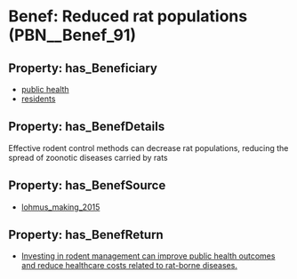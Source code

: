 # Benef: __Reduced rat populations__ (PBN__Benef_91)

## Property: has_Beneficiary

* [public health](../Stakeholder/PBN__Stakeholder_58)
* [residents](../Stakeholder/PBN__Stakeholder_59)

## Property: has_BenefDetails

Effective rodent control methods can decrease rat populations, reducing the spread of zoonotic diseases carried by rats

## Property: has_BenefSource

* [lohmus_making_2015](../Article/PBN__Article_20)

## Property: has_BenefReturn

* [Investing in rodent management can improve public health outcomes and reduce healthcare costs related to rat-borne diseases.](../BenefReturn/PBN__BenefReturn_88)

